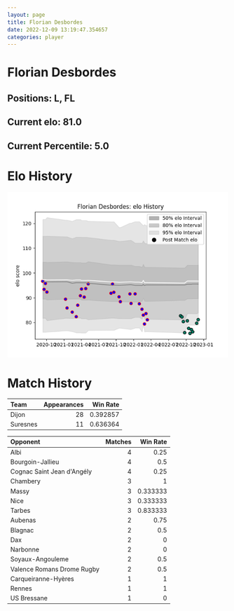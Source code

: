 ```yaml
---  
layout: page  
title: Florian Desbordes  
date: 2022-12-09 13:19:47.354657  
categories: player  
---
```

# Florian Desbordes

## Positions: L, FL

## Current elo: 81.0

## Current Percentile: 5.0

# Elo History


![elo history](history_FlorianDesbordes.png)
# Match History


| Team     |   Appearances |   Win Rate |
|:---------|--------------:|-----------:|
| Dijon    |            28 |   0.392857 |
| Suresnes |            11 |   0.636364 |

| Opponent                   |   Matches |   Win Rate |
|:---------------------------|----------:|-----------:|
| Albi                       |         4 |   0.25     |
| Bourgoin-Jallieu           |         4 |   0.5      |
| Cognac Saint Jean d'Angély |         4 |   0.25     |
| Chambery                   |         3 |   1        |
| Massy                      |         3 |   0.333333 |
| Nice                       |         3 |   0.333333 |
| Tarbes                     |         3 |   0.833333 |
| Aubenas                    |         2 |   0.75     |
| Blagnac                    |         2 |   0.5      |
| Dax                        |         2 |   0        |
| Narbonne                   |         2 |   0        |
| Soyaux-Angouleme           |         2 |   0.5      |
| Valence Romans Drome Rugby |         2 |   0.5      |
| Carqueiranne-Hyères        |         1 |   1        |
| Rennes                     |         1 |   1        |
| US Bressane                |         1 |   0        |